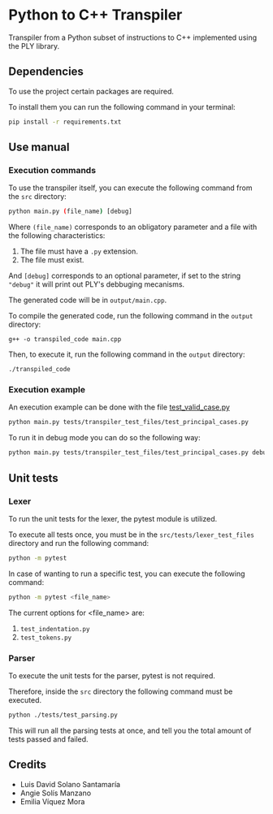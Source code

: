 # **Python to C++ Transpiler**

Transpiler from a Python subset of instructions to C++ implemented using the PLY library.

## **Dependencies**

To use the project certain packages are required.

To install them you can run the following command in your terminal:

``` bash
pip install -r requirements.txt
```

## **Use manual**

### **Execution commands**

To use the transpiler itself, you can execute the following command from the `src` directory:

``` bash
python main.py (file_name) [debug]
```

Where `(file_name)` corresponds to an obligatory parameter and a file with the following characteristics:

1. The file must have a `.py` extension.
2. The file must exist.

And `[debug]` corresponds to an optional parameter, if set to the string `"debug"` it will print out PLY's debbuging mecanisms.

The generated code will be in `output/main.cpp`.

To compile the generated code, run the following command in the `output` directory:

    g++ -o transpiled_code main.cpp

Then, to execute it, run the following command in the `output` directory:

    ./transpiled_code

### **Execution example**

An execution example can be done with the file [test_valid_case.py](src/tests/transpiler_test_files/test_principal_cases.py)

``` bash
python main.py tests/transpiler_test_files/test_principal_cases.py
```

To run it in debug mode you can do so the following way:

``` bash
python main.py tests/transpiler_test_files/test_principal_cases.py debug
```

## **Unit tests**

### **Lexer**

To run the unit tests for the lexer, the pytest module is utilized.

To execute all tests once, you must be in the `src/tests/lexer_test_files` directory and run the following command:

``` bash
python -m pytest
```

In case of wanting to run a specific test, you can execute the following command:

``` bash
python -m pytest <file_name>
```

The current options for <file_name> are:

1. `test_indentation.py`
2. `test_tokens.py`

### **Parser**

To execute the unit tests for the parser, pytest is not required.

Therefore, inside the `src` directory the following command must be executed.

``` bash
python ./tests/test_parsing.py
```

This will run all the parsing tests at once, and tell you the total amount of tests passed and failed.


## Credits
+ Luis David Solano Santamaría
+ Angie Solís Manzano
+ Emilia Víquez Mora